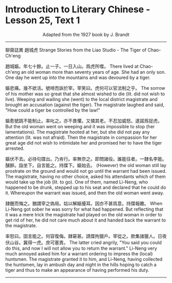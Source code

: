 # Introduction to Literary Chinese - Lesson 25, Text 1

<center>Adapted from the 1927 book by J. Brandt</center>

<!-- 聊齋誌異
趙城虎
趙城媽年七十餘止一子一日入山爲虎所噬
嫗悲痛幾不欲活號啼而訴於宰宰笑日虎何
可以官法制之乎嫗愈號跳不能制止率叱之
亦不畏懼又憐其老不忍加威怒遂諾爲捉虎
嫗伏不去必待句牒出乃肯行率無奈之即問
諸役誰能往者一隸名李能醺醉詣坐下自言
能之持牒下嫗始去隷醒而悔之猶謂宰之侷
局姑以解嫗擾且因亦不甚爲意持牒報繳率
怒日固言能之何容復侮隷窘甚請牒拘獵戶
宰從之款集諸獵人日夜伏山谷冀得一虎庶
可塞責 (未完) -->

<!--

趙城嫗。年七十餘。止一子。一日入山。爲虎所噬。
嫗悲痛。幾不欲活。號啼而訴於宰。宰笑曰。虎何
可以官法制之乎。嫗愈號跳不能制止。率叱之。
亦不畏懼。又憐其老。不忍加威怒。遂諾爲捉虎。
嫗伏不去。必待句牒出。乃肯行。率無奈之。即問
諸役。誰能往者。一隸名李能。醺醉。詣坐下。自言
能之。持牒下。嫗始去。隷醒而悔之。猶謂宰之偽
局。姑以解嫗擾耳。因亦不甚爲意。持牒報繳。率
怒曰。固言能之。何容復侮。隷窘甚。請牒拘獵戶。
宰從之。款集諸獵人。日夜伏山谷。冀得一虎。庶
可塞責。

-->

<!--

趙城嫗。年七十餘。止一子。一日入山。爲虎所噬。嫗悲痛。幾不欲活。號啼而訴於宰。宰笑曰。虎何可以官法制之乎。嫗愈號跳不能制止。率叱之。亦不畏懼。又憐其老。不忍加威怒。遂諾爲捉虎。嫗伏不去。必待句牒出。乃肯行。率無奈之。即問諸役。誰能往者。一隸名李能。醺醉。詣坐下。自言能之。持牒下。嫗始去。隷醒而悔之。猶謂宰之偽局。姑以解嫗擾耳。因亦不甚爲意。持牒報繳。率怒曰。固言能之。何容復侮。隷窘甚。請牒拘獵戶。宰從之。款集諸獵人。日夜伏山谷。冀得一虎。庶可塞責。

-->

<!-- The Tiger of Chao-Ch'eng
There lived at Chao-ch'eng an old woman more than seventy years of age She had an only son. One day he went up into the mountains and was devoured by a tiger. The sorrow of his mother was so great that she almost (絲) wished to die (lit. 成 did not wish to live). Weeping and wailing she (wert) to the local district magistrate and brought an accusation (against the tiger). The magistrate laughed and said, "How could a tiger be controlled by the law!" But the old woman went on weeping.
and it was impossible to stop (her lamentations). The magis- trate hooted at her, but she did not pay any attention (lit. was not afraid). Then the magistrate in compassion for her great age did not wish to intimidate her and promised her to have the tiger arrested. (However) the old woman still lay prostrate on the ground and would not go until the warrant had been issued. The magistrate, having no other choice 【無奈 ), asked his attendants which of them would take up the job (lit. to go). One of them, named Li-Neng, who happened to be drunk, stepped up to his seat (坐下) and declared that he could do it. Whereupon the warrant was issued, and then() the old woman went away. When Li-Neng got sober he was sorry (j) for what had happened (之). But (猶) re-
flecting that it was a mere trick the magistrate had played on the old woman in order to get rid of her, he did not care much about it and handed back the warrant to the magistrate. The latter cried angrily, "You said you could do this, and now I will not allow you to return the warrant." I.i-Neng very muclı annoyed asked him for a warrant ordering to impress the (local) huntsmen. The magistrate granted it to him, and Li-Neng, having collected the huntsmen, lay in ambush day and night in the hills hoping to catch a tiger and thus to make an appearance of having performed his duty.
(to be continued) -->

---

聊齋誌異 趙城虎
Strange Stories from the Liao Studio - The Tiger of Chao-Ch'eng

趙城嫗。年七十餘。止一子。一日入山。爲虎所噬。
There lived at Chao-ch'eng an old woman more than seventy years of age. She had an only son. One day he went up into the mountains and was devoured by a tiger.

嫗悲痛。幾不欲活。號啼而訴於宰。宰笑曰。虎何可以官法制之乎。
The sorrow of his mother was so great that she almost wished to die (lit. did not wish to live). Weeping and wailing she (went) to the local district magistrate and brought an accusation (against the tiger). The magistrate laughed and said, "How could a tiger be controlled by the law!"

嫗愈號跳不能制止。率叱之。亦不畏懼。又憐其老。不忍加威怒。遂諾爲捉虎。
But the old woman went on weeping and it was impossible to stop (her lamentations). The magistrate hooted at her, but she did not pay any attention (lit. was not afraid). Then the magistrate in compassion for her great age did not wish to intimidate her and promised her to have the tiger arrested.

嫗伏不去。必待句牒出。乃肯行。率無奈之。即問諸役。誰能往者。一隸名李能。醺醉。詣坐下。自言能之。持牒下。嫗始去。
(However) the old woman still lay prostrate on the ground and would not go until the warrant had been issued. The magistrate, having no other choice, asked his attendants which of them would take up the job (lit. to go). One of them, named Li-Neng, who happened to be drunk, stepped up to his seat and declared that he could do it. Whereupon the warrant was issued, and then the old woman went away.

隷醒而悔之。猶謂宰之偽局。姑以解嫗擾耳。因亦不甚爲意。持牒報繳。
When Li-Neng got sober he was sorry for what had happened. But reflecting that it was a mere trick the magistrate had played on the old woman in order to get rid of her, he did not care much about it and handed back the warrant to the magistrate.

率怒曰。固言能之。何容復侮。隷窘甚。請牒拘獵戶。宰從之。款集諸獵人。日夜伏山谷。冀得一虎。庶可塞責。
The latter cried angrily, "You said you could do this, and now I will not allow you to return the warrant." Li-Neng very much annoyed asked him for a warrant ordering to impress the (local) huntsmen. The magistrate granted it to him, and Li-Neng, having collected the huntsmen, lay in ambush day and night in the hills hoping to catch a tiger and thus to make an appearance of having performed his duty.

---
